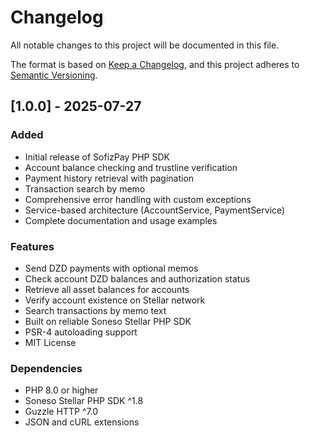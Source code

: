# Changelog

All notable changes to this project will be documented in this file.

The format is based on [Keep a Changelog](https://keepachangelog.com/en/1.0.0/),
and this project adheres to [Semantic Versioning](https://semver.org/spec/v2.0.0.html).

## [1.0.0] - 2025-07-27

### Added
- Initial release of SofizPay PHP SDK
- Account balance checking and trustline verification
- Payment history retrieval with pagination
- Transaction search by memo
- Comprehensive error handling with custom exceptions
- Service-based architecture (AccountService, PaymentService)
- Complete documentation and usage examples

### Features
- Send DZD payments with optional memos
- Check account DZD balances and authorization status
- Retrieve all asset balances for accounts
- Verify account existence on Stellar network
- Search transactions by memo text
- Built on reliable Soneso Stellar PHP SDK
- PSR-4 autoloading support
- MIT License

### Dependencies
- PHP 8.0 or higher
- Soneso Stellar PHP SDK ^1.8
- Guzzle HTTP ^7.0
- JSON and cURL extensions
